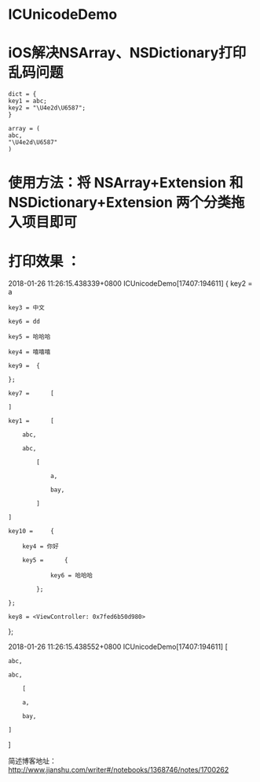 # ICUnicodeDemo


#  iOS解决NSArray、NSDictionary打印乱码问题

    dict = {
    key1 = abc;
    key2 = "\U4e2d\U6587";
    } 

    array = (
    abc,
    "\U4e2d\U6587"
    )

# 使用方法：将 NSArray+Extension 和 NSDictionary+Extension 两个分类拖入项目即可

# 打印效果 ：

2018-01-26 11:26:15.438339+0800 ICUnicodeDemo[17407:194611] {
    key2 = a

    key3 = 中文

    key6 = dd

    key5 = 哈哈哈

    key4 = 嘻嘻嘻

    key9 =  {

    };

    key7 =      [

    ]

    key1 =      [

        abc,

        abc,

            [

                a,

                bay,

            ]

    ]

    key10 =     {

        key4 = 你好

        key5 =      {

                key6 = 哈哈哈

            };

    };

    key8 = <ViewController: 0x7fed6b50d980>

};

2018-01-26 11:26:15.438552+0800 ICUnicodeDemo[17407:194611] [

    abc,

    abc,

        [

        a,

        bay,

    ]
    
]


简述博客地址：http://www.jianshu.com/writer#/notebooks/1368746/notes/1700262